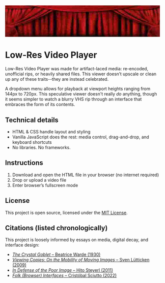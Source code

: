 ![Hero image for Low-Res Video Player](video-player.png)

# Low-Res Video Player

Low-Res Video Player was made for artifact-laced media: re-encoded, unofficial rips, or heavily shared files. This viewer doesn’t upscale or clean up any of these traits--they are instead celebrated.

A dropdown menu allows for playback at viewport heights ranging from 144px to 720px. This speculative viewer doesn't really *do* anything, though it seems simpler to watch a blurry VHS rip through an interface that embraces the form of its contents.

## Technical details

- HTML & CSS handle layout and styling  
- Vanilla JavaScript does the rest: media control, drag-and-drop, and keyboard shortcuts  
- No libraries. No frameworks.

## Instructions

1. Download and open the HTML file in your browser (no internet required)  
2. Drop or upload a video file  
3. Enter browser’s fullscreen mode  

## License

This project is open source, licensed under the [MIT License](./LICENSE.txt).

## Citations (listed chronologically)

This project is loosely informed by essays on media, digital decay, and interface design:

- [*The Crystal Goblet* – Beatrice Warde (1930)](https://readings.design/PDF/The%20Crystal%20Goblet.pdf)  
- [*Viewing Copies: On the Mobility of Moving Images* – Sven Lütticken (2009)](https://www.e-flux.com/journal/08/61380/viewing-copies-on-the-mobility-of-moving-images/)  
- [*In Defense of the Poor Image* – Hito Steyerl (2011)](https://www.e-flux.com/journal/10/61362/in-defense-of-the-poor-image/)  
- [*Folk (Browser) Interfaces* – Cristóbal Sciutto (2022)](https://cristobal.space/writing/folk)
